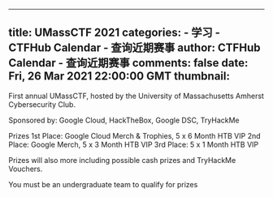 
---
title: UMassCTF 2021
categories: 
    - 学习
    - CTFHub Calendar - 查询近期赛事
author: CTFHub Calendar - 查询近期赛事
comments: false
date: Fri, 26 Mar 2021 22:00:00 GMT
thumbnail: 
---

<div>   
First annual UMassCTF, hosted by the University of Massachusetts Amherst Cybersecurity Club.

Sponsored by: Google Cloud, HackTheBox, Google DSC, TryHackMe

Prizes
1st Place: Google Cloud Merch & Trophies, 5 x 6 Month HTB VIP
2nd Place: Google Merch, 5 x 3 Month HTB VIP
3rd Place: 5 x 1 Month HTB VIP

Prizes will also more including possible cash prizes and TryHackMe Vouchers.

You must be an undergraduate team to qualify for prizes  
</div>
            